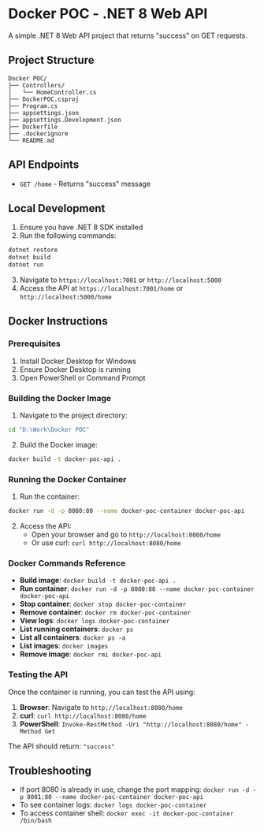 # Docker POC - .NET 8 Web API

A simple .NET 8 Web API project that returns "success" on GET requests.

## Project Structure

```
Docker POC/
├── Controllers/
│   └── HomeController.cs
├── DockerPOC.csproj
├── Program.cs
├── appsettings.json
├── appsettings.Development.json
├── Dockerfile
├── .dockerignore
└── README.md
```

## API Endpoints

- `GET /home` - Returns "success" message

## Local Development

1. Ensure you have .NET 8 SDK installed
2. Run the following commands:

```bash
dotnet restore
dotnet build
dotnet run
```

3. Navigate to `https://localhost:7001` or `http://localhost:5000`
4. Access the API at `https://localhost:7001/home` or `http://localhost:5000/home`

## Docker Instructions

### Prerequisites

1. Install Docker Desktop for Windows
2. Ensure Docker Desktop is running
3. Open PowerShell or Command Prompt

### Building the Docker Image

1. Navigate to the project directory:
```bash
cd "D:\Work\Docker POC"
```

2. Build the Docker image:
```bash
docker build -t docker-poc-api .
```

### Running the Docker Container

1. Run the container:
```bash
docker run -d -p 8080:80 --name docker-poc-container docker-poc-api
```

2. Access the API:
   - Open your browser and go to `http://localhost:8080/home`
   - Or use curl: `curl http://localhost:8080/home`

### Docker Commands Reference

- **Build image**: `docker build -t docker-poc-api .`
- **Run container**: `docker run -d -p 8080:80 --name docker-poc-container docker-poc-api`
- **Stop container**: `docker stop docker-poc-container`
- **Remove container**: `docker rm docker-poc-container`
- **View logs**: `docker logs docker-poc-container`
- **List running containers**: `docker ps`
- **List all containers**: `docker ps -a`
- **List images**: `docker images`
- **Remove image**: `docker rmi docker-poc-api`

### Testing the API

Once the container is running, you can test the API using:

1. **Browser**: Navigate to `http://localhost:8080/home`
2. **curl**: `curl http://localhost:8080/home`
3. **PowerShell**: `Invoke-RestMethod -Uri "http://localhost:8080/home" -Method Get`

The API should return: `"success"`

## Troubleshooting

- If port 8080 is already in use, change the port mapping: `docker run -d -p 8081:80 --name docker-poc-container docker-poc-api`
- To see container logs: `docker logs docker-poc-container`
- To access container shell: `docker exec -it docker-poc-container /bin/bash` 